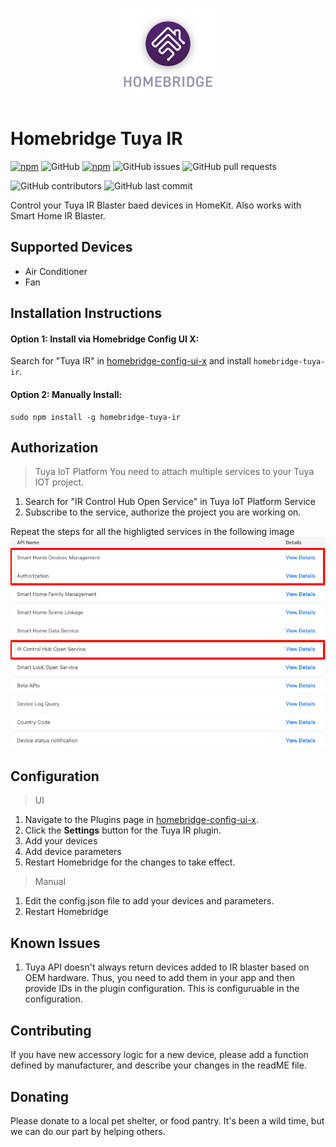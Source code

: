 
<p align="center">

<img src="https://github.com/homebridge/branding/raw/master/logos/homebridge-wordmark-logo-vertical.png" width="150">

</p>

# Homebridge Tuya IR
[![npm](https://img.shields.io/npm/v/homebridge-tuya-ir.svg)](https://www.npmjs.com/package/homebridge-tuya-ir)
![GitHub](https://img.shields.io/github/license/prasad-edlabadka/homebridge-tuya-ir)
[![npm](https://img.shields.io/npm/dt/homebridge-tuya-ir.svg)](https://www.npmjs.com/package/homebridge-tuya-ir)
![GitHub issues](https://img.shields.io/github/issues-raw/prasad-edlabadka/homebridge-tuya-ir)
![GitHub pull requests](https://img.shields.io/github/issues-pr-raw/prasad-edlabadka/homebridge-tuya-ir)

![GitHub contributors](https://img.shields.io/github/contributors-anon/prasad-edlabadka/homebridge-tuya-ir)
![GitHub last commit](https://img.shields.io/github/last-commit/prasad-edlabadka/homebridge-tuya-ir)


Control your Tuya IR Blaster baed devices in HomeKit. Also works with Smart Home IR Blaster.

## Supported Devices
* Air Conditioner
* Fan

## Installation Instructions

#### Option 1: Install via Homebridge Config UI X:

Search for "Tuya IR" in [homebridge-config-ui-x](https://github.com/oznu/homebridge-config-ui-x) and install `homebridge-tuya-ir`.

#### Option 2: Manually Install:

```
sudo npm install -g homebridge-tuya-ir
```

## Authorization
> Tuya IoT Platform
You need to attach multiple services to your Tuya IOT project.
1. Search for "IR Control Hub Open Service" in Tuya IoT Platform Service
2. Subscribe to the service, authorize the project you are working on.

Repeat the steps for all the highligted services in the following image
<img src="./docs/tuya_iot_platform.png">

## Configuration
> UI

1. Navigate to the Plugins page in [homebridge-config-ui-x](https://github.com/oznu/homebridge-config-ui-x).
2. Click the **Settings** button for the Tuya IR plugin.
3. Add your devices
4. Add device parameters
5. Restart Homebridge for the changes to take effect.

> Manual

1. Edit the config.json file to add your devices and parameters. 
2. Restart Homebridge

## Known Issues

1. Tuya API doesn't always return devices added to IR blaster based on OEM hardware. Thus, you need to add them in your app and then provide IDs in the plugin configuration. This is configuruable in the configuration.

## Contributing

If you have new accessory logic for a new device, please add a function defined by manufacturer, and describe your changes in the readME file.

## Donating

Please donate to a local pet shelter, or food pantry. It's been a wild time, but we can do our part by helping others. 
